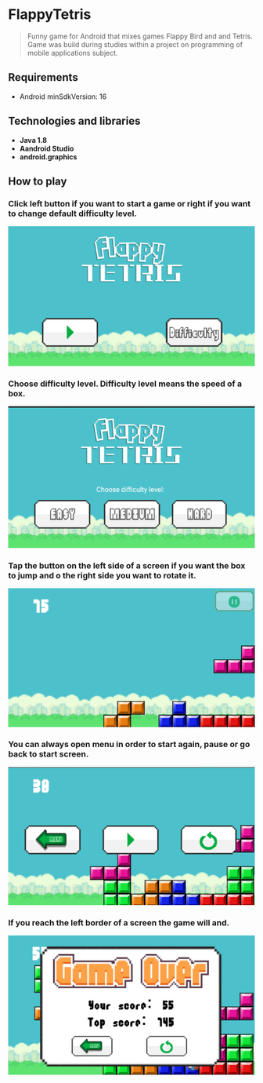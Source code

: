 # FlappyTetris
> Funny game for Android that mixes games Flappy Bird and and Tetris. Game was build during studies within a project on programming of mobile applications subject.

## Requirements
* Android minSdkVersion: 16

## Technologies and libraries
* **Java 1.8**
* **Aandroid Studio**
* **android.graphics**

## How to play
### Click left button if you want to start a game or right if you want to change default difficulty level.
![Screen1](./flappytetris1.png)

### Choose difficulty level. Difficulty level means the speed of a box.
![Screen2](./flappytetris2.png)


### Tap the button on the left side of a screen if you want the box to jump and o the right side you want to rotate it.
![Screen3](./flappytetris3.png)
 
### You can always open menu in order to start again, pause or go back to start screen.
![Screen4](./flappytetris4.png)

### If you reach the left border of a screen the game will and.
![Screen4](./flappytetris5.png)
 



